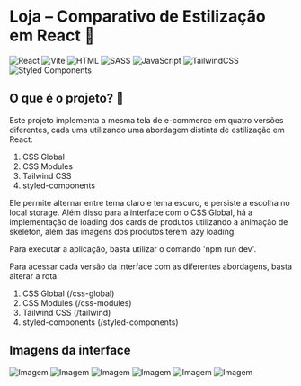 # Loja – Comparativo de Estilização em React 🛒 

![React](https://img.shields.io/badge/React-61DAFB?style=for-the-badge&logo=react&logoColor=white)
![Vite](https://img.shields.io/badge/Vite-646CFF?style=for-the-badge&logo=vite&logoColor=white)
![HTML](https://img.shields.io/badge/HTML5-E44D26?style=for-the-badge&logo=html5&logoColor=white)
![SASS](https://img.shields.io/badge/SASS-hotpink.svg?style=for-the-badge&logo=SASS&logoColor=white)
![JavaScript](https://img.shields.io/badge/JavaScript-F7DF1E?style=for-the-badge&logo=javascript&logoColor=black)
![TailwindCSS](https://img.shields.io/badge/Tailwind_CSS-06B6D4?style=for-the-badge&logo=tailwindcss&logoColor=white)
![Styled Components](https://img.shields.io/badge/Styled--Components-DB7093?style=for-the-badge&logo=styledcomponents&logoColor=white)

## O que é o projeto? 🤔

Este projeto implementa a mesma tela de e-commerce em quatro versões diferentes, cada uma utilizando uma abordagem distinta de estilização em React:

1. CSS Global
2. CSS Modules
3. Tailwind CSS
4. styled-components

Ele permite alternar entre tema claro e tema escuro, e persiste a escolha no local storage. Além disso para a interface com o CSS Global, há a implementação de loading dos cards de produtos utilizando a animação de skeleton, além das imagens dos produtos terem lazy loading.

Para executar a aplicação, basta utilizar o comando 'npm run dev'.

Para acessar cada versão da interface com as diferentes abordagens, basta alterar a rota.

1. CSS Global (/css-global)
2. CSS Modules (/css-modules)
3. Tailwind CSS (/tailwind)
4. styled-components (/styled-components)

## Imagens da interface

![Imagem](https://github.com/user-attachments/assets/f3970ef0-f8b9-4741-abf1-44174c2f7eca)
![Imagem](https://github.com/user-attachments/assets/97ae514f-0287-4f7c-ba39-74936a28f758)
![Imagem](https://github.com/user-attachments/assets/1b095cda-96f8-4ea9-b72e-c767f3f7842f)
![Imagem](https://github.com/user-attachments/assets/406599f9-9fa0-4a7b-966b-b79bae278f09)
![Imagem](https://github.com/user-attachments/assets/0ff3d517-94df-483c-b2b8-75ae0bf03e76)
![Imagem](https://github.com/user-attachments/assets/49e28163-e4e6-4930-83ba-6d116de0ac03)